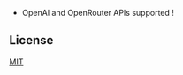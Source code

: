 - OpenAI and OpenRouter APIs supported !
## License
[MIT](https://choosealicense.com/licenses/mit/)
